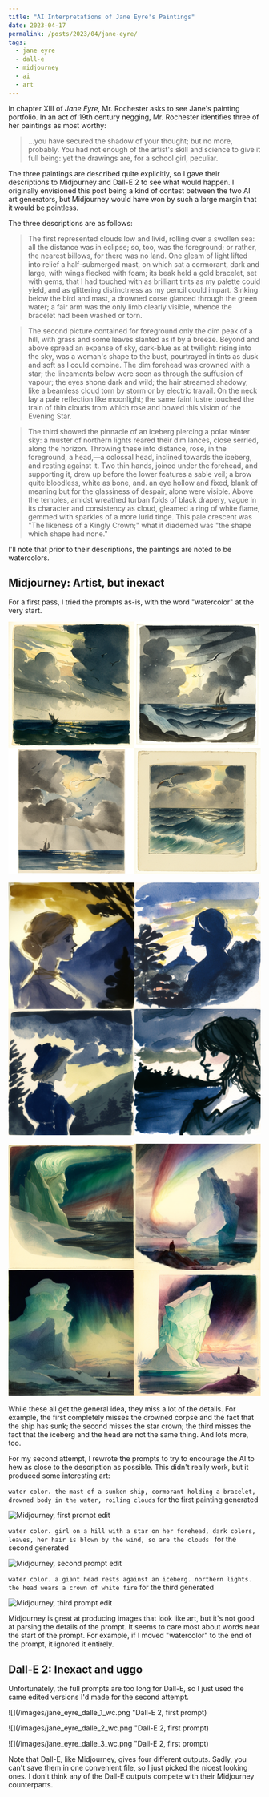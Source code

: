 ```yaml
---
title: "AI Interpretations of Jane Eyre's Paintings"
date: 2023-04-17
permalink: /posts/2023/04/jane-eyre/
tags:
  - jane eyre
  - dall-e
  - midjourney
  - ai
  - art
---
```


In chapter XIII of *Jane Eyre*, Mr. Rochester asks to see Jane's painting portfolio. In an act of 19th century negging, Mr. Rochester identifies three of her paintings as most worthy:

> ...you have secured the shadow of your thought; but no more, probably. You had not enough of the artist's skill and science to give it full being: yet the drawings are, for a school girl, peculiar.

The three paintings are described quite explicitly, so I gave their descriptions to Midjourney and Dall-E 2 to see what would happen. I originally envisioned this post being a kind of contest between the two AI art generators, but Midjourney would have won by such a large margin that it would be pointless.

The three descriptions are as follows:

> The first represented clouds low and livid, rolling over a swollen sea: all the distance was in eclipse; so, too, was the foreground; or rather, the nearest billows, for there was no land. One gleam of light lifted into relief a half-submerged mast, on which sat a cormorant, dark and large, with wings flecked with foam; its beak held a gold bracelet, set with gems, that I had touched with as brilliant tints as my palette could yield, and as glittering distinctness as my pencil could impart. Sinking below the bird and mast, a drowned corse glanced through the green water; a fair arm was the only limb clearly visible, whence the bracelet had been washed or torn. 

> The second picture contained for foreground only the dim peak of a hill, with grass and some leaves slanted as if by a breeze. Beyond and above spread an expanse of sky, dark-blue as at twilight: rising into the sky, was a woman's shape to the bust, pourtrayed in tints as dusk and soft as I could combine. The dim forehead was crowned with a star; the lineaments below were seen as through the suffusion of vapour; the eyes shone dark and wild; the hair streamed shadowy, like a beamless cloud torn by storm or by electric travail. On the neck lay a pale reflection like moonlight; the same faint lustre touched the train of thin clouds from which rose and bowed this vision of the Evening Star.

> The third showed the pinnacle of an iceberg piercing a polar winter sky: a muster of northern lights reared their dim lances, close serried, along the horizon. Throwing these into distance, rose, in the foreground, a head,—a colossal head, inclined towards the iceberg, and resting against it. Two thin hands, joined under the forehead, and supporting it, drew up before the lower features a sable veil; a brow quite bloodless, white as bone, and. an eye hollow and fixed, blank of meaning but for the glassiness of despair, alone were visible. Above the temples, amidst wreathed turban folds of black drapery, vague in its character and consistency as cloud, gleamed a ring of white flame, gemmed with sparkles of a more lurid tinge. This pale crescent was "The likeness of a Kingly Crown;" what it diademed was "the shape which shape had none."

I'll note that prior to their descriptions, the paintings are noted to be watercolors.

## Midjourney: Artist, but inexact

For a first pass, I tried the prompts as-is, with the word "watercolor" at the very start.

![](/images/jane_eyre_midjourney_1_wc.png "Midjourney, first prompt")

![](/images/jane_eyre_midjourney_3_wc.png "Midjourney, second prompt")

![](/images/jane_eyre_midjourney_2_wc.png "Midjourney, third prompt")

While these all get the general idea, they miss a lot of the details. For example, the first completely misses the drowned corpse and the fact that the ship has sunk; the second misses the star crown; the third misses the fact that the iceberg and the head are not the same thing. And lots more, too.

For my second attempt, I rewrote the prompts to try to encourage the AI to hew as close to the description as possible. This didn't really work, but it produced some interesting art:

`water color. the mast of a sunken ship, cormorant holding a bracelet, drowned body in the water, roiling clouds` for the first painting generated

![](/images/jane_eyre_midjourney_1_.png "Midjourney, first prompt edit")

`water color. girl on a hill with a star on her forehead, dark colors, leaves, her hair is blown by the wind, so are the clouds ` for the second generated

![](/images/jane_eyre_midjourney_2_.png "Midjourney, second prompt edit")

`water color. a giant head rests against an iceberg. northern lights. the head wears a crown of white fire` for the third generated

![](/images/jane_eyre_midjourney_3_.png "Midjourney, third prompt edit")

Midjourney is great at producing images that look like art, but it's not good at parsing the details of the prompt. It seems to care most about words near the start of the prompt. For example, if I moved "watercolor" to the end of the prompt, it ignored it entirely.

## Dall-E 2: Inexact and uggo

Unfortunately, the full prompts are too long for Dall-E, so I just used the same edited versions I'd made for the second attempt.

![](/images/jane_eyre_dalle_1_wc.png "Dall-E 2, first prompt)

![](/images/jane_eyre_dalle_2_wc.png "Dall-E 2, first prompt)

![](/images/jane_eyre_dalle_3_wc.png "Dall-E 2, first prompt)

Note that Dall-E, like Midjourney, gives four different outputs. Sadly, you can't save them in one convenient file, so I just picked the nicest looking ones. I don't think any of the Dall-E outputs compete with their Midjourney counterparts.

